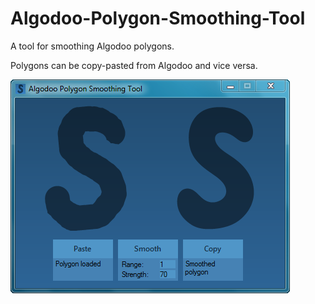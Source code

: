 # Algodoo-Polygon-Smoothing-Tool
A tool for smoothing Algodoo polygons.

Polygons can be copy-pasted from Algodoo and vice versa.

![Folmes.png](https://github.com/Ivan1248/Algodoo-Polygon-Smoothing-Tool/blob/master/APST.png?raw=true)
